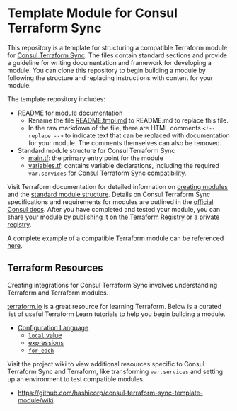 # Template Module for Consul Terraform Sync

<!-- replace this file with content in README.tmpl.md -->

This repository is a template for structuring a compatible Terraform module for [Consul Terraform Sync](https://www.consul.io/docs/nia). The files contain standard sections and provide a guideline for writing documentation and framework for developing a module. You can clone this repository to begin building a module by following the structure and replacing instructions with content for your module.

The template repository includes:
* [README](README.tmpl.md) for module documentation
  * Rename the file [README.tmpl.md](README.tmpl.md) to README.md to replace this file.
  * In the raw markdown of the file, there are HTML comments `<!-- replace -->` to indicate text that can be replaced with documentation for your module. The comments themselves can also be removed.
* Standard module structure for Consul Terraform Sync
  * [main.tf](main.tf): the primary entry point for the module
  * [variables.tf](variables.tf): contains variable declarations, including the required `var.services` for Consul Terraform Sync compatibility.

Visit Terraform documentation for detailed information on [creating modules](https://www.terraform.io/docs/language/modules/develop/index.html) and the [standard module structure](https://www.terraform.io/docs/language/modules/develop/structure.html). Details on Consul Terraform Sync specifications and requirements for modules are outlined in the [official Consul docs](https://www.consul.io/docs/nia/installation/requirements#how-to-create-a-compatible-terraform-module). After you have completed and tested your module, you can share your module by [publishing it on the Terraform Registry](https://www.terraform.io/docs/registry/modules/publish.html) or a [private registry](https://www.terraform.io/docs/registry/private.html).

A complete example of a compatible Terraform module can be referenced [here](https://registry.terraform.io/modules/CheckPointSW/dynobj-nia/checkpoint/latest).

## Terraform Resources

Creating integrations for Consul Terraform Sync involves understanding Terraform and Terraform modules.

[terraform.io](https://www.terraform.io/docs/language/index.html) is a great resource for learning Terraform. Below is a curated list of useful Terraform Learn tutorials to help you begin building a module.
* [Configuration Language](https://learn.hashicorp.com/collections/terraform/configuration-language)
  * [`local` value](https://learn.hashicorp.com/tutorials/terraform/locals)
  * [expressions](https://learn.hashicorp.com/tutorials/terraform/expressions?in=terraform/configuration-language)
  * [`for_each`](https://learn.hashicorp.com/tutorials/terraform/for-each?in=terraform/configuration-language)

Visit the project wiki to view additional resources specific to Consul Terraform Sync and Terraform, like transforming `var.services` and setting up an environment to test compatible modules.
* https://github.com/hashicorp/consul-terraform-sync-template-module/wiki
